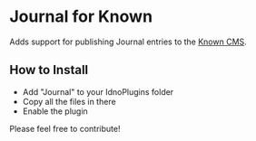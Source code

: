 Journal for Known
=================

Adds support for publishing Journal entries to the [Known CMS](http://withknown.com).

How to Install
--------------
- Add "Journal" to your IdnoPlugins folder
- Copy all the files in there
- Enable the plugin

Please feel free to contribute!

